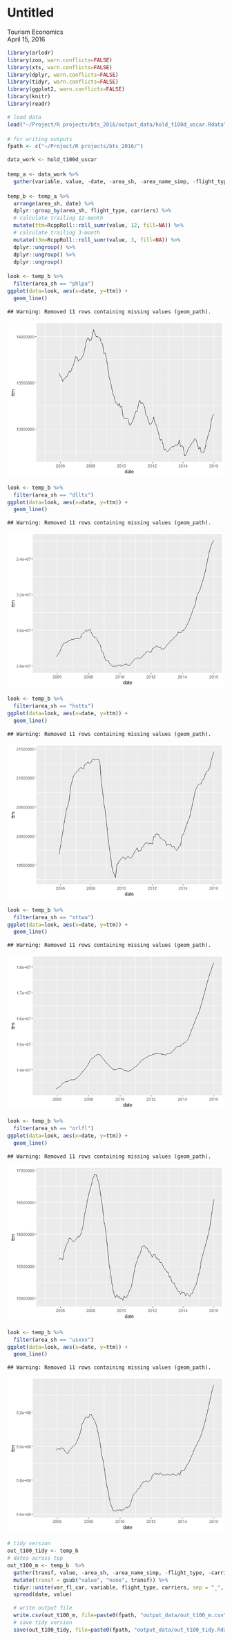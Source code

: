 # Untitled
Tourism Economics  
April 15, 2016  




```r
library(arlodr)
library(zoo, warn.conflicts=FALSE)
library(xts, warn.conflicts=FALSE)
library(dplyr, warn.conflicts=FALSE)
library(tidyr, warn.conflicts=FALSE)
library(ggplot2, warn.conflicts=FALSE)
library(knitr)
library(readr)
```


```r
# load data
load("~/Project/R projects/bts_2016/output_data/hold_t100d_uscar.Rdata")

# for writing outputs
fpath <- c("~/Project/R projects/bts_2016/")
```


```r
data_work <- hold_t100d_uscar

temp_a <- data_work %>%
  gather(variable, value, -date, -area_sh, -area_name_simp, -flight_type, -carriers)

temp_b <- temp_a %>%
  arrange(area_sh, date) %>%
  dplyr::group_by(area_sh, flight_type, carriers) %>%
  # calculate trailing 12-month
  mutate(ttm=RcppRoll::roll_sumr(value, 12, fill=NA)) %>% 
  # calculate trailing 3-month
  mutate(t3m=RcppRoll::roll_sumr(value, 3, fill=NA)) %>%
  dplyr::ungroup() %>%
  dplyr::ungroup() %>%
  dplyr::ungroup() 

look <- temp_b %>%
  filter(area_sh == "phlpa")
ggplot(data=look, aes(x=date, y=ttm)) + 
  geom_line()
```

```
## Warning: Removed 11 rows containing missing values (geom_path).
```

![](060_analyze_t100us_files/figure-html/unnamed-chunk-3-1.png)

```r
look <- temp_b %>%
  filter(area_sh == "dlltx")
ggplot(data=look, aes(x=date, y=ttm)) + 
  geom_line()
```

```
## Warning: Removed 11 rows containing missing values (geom_path).
```

![](060_analyze_t100us_files/figure-html/unnamed-chunk-3-2.png)

```r
look <- temp_b %>%
  filter(area_sh == "hsttx")
ggplot(data=look, aes(x=date, y=ttm)) + 
  geom_line()
```

```
## Warning: Removed 11 rows containing missing values (geom_path).
```

![](060_analyze_t100us_files/figure-html/unnamed-chunk-3-3.png)

```r
look <- temp_b %>%
  filter(area_sh == "sttwa")
ggplot(data=look, aes(x=date, y=ttm)) + 
  geom_line()
```

```
## Warning: Removed 11 rows containing missing values (geom_path).
```

![](060_analyze_t100us_files/figure-html/unnamed-chunk-3-4.png)

```r
look <- temp_b %>%
  filter(area_sh == "orlfl")
ggplot(data=look, aes(x=date, y=ttm)) + 
  geom_line()
```

```
## Warning: Removed 11 rows containing missing values (geom_path).
```

![](060_analyze_t100us_files/figure-html/unnamed-chunk-3-5.png)

```r
look <- temp_b %>%
  filter(area_sh == "usxxx")
ggplot(data=look, aes(x=date, y=ttm)) + 
  geom_line()
```

```
## Warning: Removed 11 rows containing missing values (geom_path).
```

![](060_analyze_t100us_files/figure-html/unnamed-chunk-3-6.png)


```r
# tidy version
out_t100_tidy <- temp_b
# dates across top
out_t100_m <- temp_b  %>%
  gather(transf, value, -area_sh, -area_name_simp, -flight_type, -carriers, -variable, -date) %>%
  mutate(transf = gsub("value", "none", transf)) %>%
  tidyr::unite(var_fl_car, variable, flight_type, carriers, sep = "_", remove=TRUE) %>%
  spread(date, value)
```



```r
  # write output file
  write.csv(out_t100_m, file=paste0(fpath, "output_data/out_t100_m.csv"), row.names=FALSE)
  # save tidy version
  save(out_t100_tidy, file=paste0(fpath, "output_data/out_t100_tidy.Rdata"))
```



